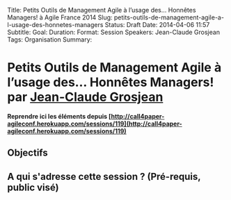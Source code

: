 Title: Petits Outils de Management Agile à l’usage des… Honnêtes Managers! à Agile France 2014 
Slug: petits-outils-de-management-agile-a-l-usage-des-honnetes-managers
Status: Draft
Date: 2014-04-06 11:57
Subtitle: 
Goal: 
Duration: 
Format: Session
Speakers: Jean-Claude Grosjean
Tags: Organisation
Summary: 


# Petits Outils de Management Agile à l’usage des… Honnêtes Managers! par [Jean-Claude Grosjean](../bios/jean-claude-grosjean.html)

**Reprendre ici les éléments depuis [http://call4paper-agileconf.herokuapp.com/sessions/119](http://call4paper-agileconf.herokuapp.com/sessions/119)**
## Objectifs

## A qui s'adresse cette session ? (Pré-requis, public visé)


